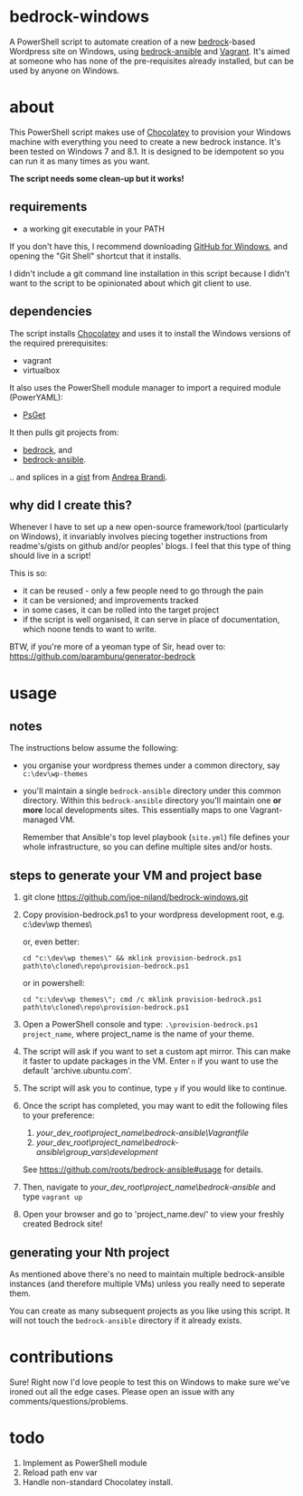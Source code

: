 bedrock-windows
===============

A PowerShell script to automate creation of a new [bedrock](https://github.com/roots/bedrock)-based Wordpress site on Windows, using [bedrock-ansible](https://github.com/roots/bedrock-ansible) and [Vagrant](http://www.vagrantup.com/). It's aimed at someone who has none of the pre-requisites already installed, but can be used by anyone on Windows.

about
=====

This PowerShell script makes use of [Chocolatey](http://chocolatey.org) to provision your Windows machine with everything you need to create a new bedrock instance. It's been tested on Windows 7 and 8.1.
It is designed to be idempotent so you can run it as many times as you want.

**The script needs some clean-up but it works!**

requirements
------------

  + a working git executable in your PATH

  If you don't have this, I recommend downloading [GitHub for Windows](https://windows.github.com/), and opening the "Git Shell" shortcut that it installs.

  I didn't include a git command line installation in this script because I didn't want to the script to be opinionated about which git client to use.

dependencies
--------------
The script installs [Chocolatey](http://chocolatey.org) and uses it to install the Windows versions of the required prerequisites:
* vagrant
* virtualbox

It also uses the PowerShell module manager to import a required module (PowerYAML):
* [PsGet](http://psget.net/)
    
It then pulls git projects from:
* [bedrock](https://github.com/roots/bedrock), and 
* [bedrock-ansible](https://github.com/roots/bedrock-ansible). 

.. and splices in a [gist](https://gist.github.com/starise/e90d981b5f9e1e39f632) from [Andrea Brandi](https://github.com/starise).

why did I create this?
--------------------
Whenever I have to set up a new open-source framework/tool (particularly on Windows), it invariably involves piecing together instructions from readme's/gists on github and/or peoples' blogs. I feel that this type of thing should live in a script! 

This is so:
* it can be reused - only a few people need to go through the pain
* it can be versioned; and improvements tracked
* in some cases, it can be rolled into the target project
* if the script is well organised, it can serve in place of documentation, which noone tends to want to write.

BTW, if you're more of a yeoman type of Sir, head over to: https://github.com/paramburu/generator-bedrock

usage
=====

notes
-------

The instructions below assume the following:
+ you organise your wordpress themes under a common directory, say `c:\dev\wp-themes`
+ you'll maintain a single `bedrock-ansible` directory under this common directory. Within this `bedrock-ansible` directory you'll maintain one **or more** local developments sites. This essentially maps to one Vagrant-managed VM. 

    Remember that Ansible's top level playbook (`site.yml`) file defines your whole infrastructure, so you can define multiple sites and/or hosts.

steps to generate your VM and project base
------------------------------------------

1. git clone https://github.com/joe-niland/bedrock-windows.git
2. Copy provision-bedrock.ps1 to your wordpress development root, e.g. c:\dev\wp themes\

    or, even better: 

    ```
    cd "c:\dev\wp themes\" && mklink provision-bedrock.ps1 path\to\cloned\repo\provision-bedrock.ps1
    ```

    or in powershell:

    ```
    cd "c:\dev\wp themes\"; cmd /c mklink provision-bedrock.ps1 path\to\cloned\repo\provision-bedrock.ps1
    ```

3. Open a PowerShell console and type: `.\provision-bedrock.ps1 project_name`, where project_name is the name of your theme.
4. The script will ask if you want to set a custom apt mirror. This can make it faster to update packages in the VM. Enter `n` if you want to use the default 'archive.ubuntu.com'.
5. The script will ask you to continue, type `y` if you would like to continue.
6. Once the script has completed, you may want to edit the following files to your preference:
   1. _your_dev_root\project_name\bedrock-ansible\Vagrantfile_
   2. _your_dev_root\project_name\bedrock-ansible\group_vars\development_

   See https://github.com/roots/bedrock-ansible#usage for details.
7. Then, navigate to _your_dev_root\project_name\bedrock-ansible_ and type `vagrant up`
8. Open your browser and go to 'project_name.dev/' to view your freshly created Bedrock site!

generating your Nth project
-----------------------------

As mentioned above there's no need to maintain multiple bedrock-ansible instances (and therefore multiple VMs) unless you really need to seperate them.

You can create as many subsequent projects as you like using this script. It will not touch the `bedrock-ansible` directory if it already exists.

contributions
=============
Sure! Right now I'd love people to test this on Windows to make sure we've ironed out all the edge cases. Please open an issue with any comments/questions/problems.

todo
====
1. Implement as PowerShell module
1. Reload path env var
2. Handle non-standard Chocolatey install.
